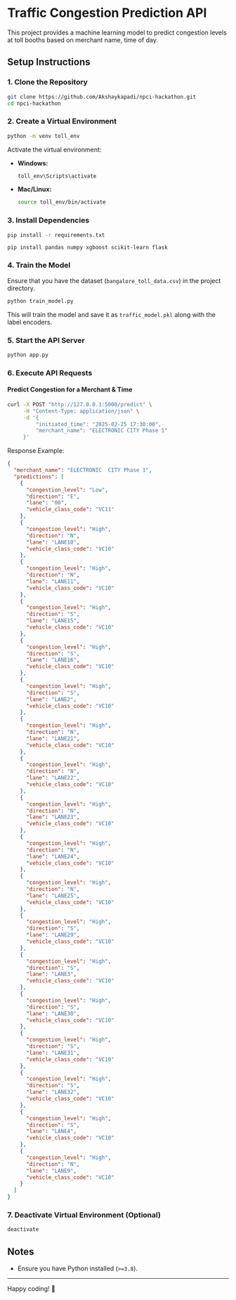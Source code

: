 # Traffic Congestion Prediction API

This project provides a machine learning model to predict congestion levels at toll booths based on merchant name, time of day.

## Setup Instructions

### 1. Clone the Repository
```bash
git clone https://github.com/Akshaykapadi/npci-hackathon.git
cd npci-hackathon
```

### 2. Create a Virtual Environment
```bash
python -m venv toll_env
```
Activate the virtual environment:
- **Windows:**
  ```bash
  toll_env\Scripts\activate
  ```
- **Mac/Linux:**
  ```bash
  source toll_env/bin/activate
  ```

### 3. Install Dependencies
```bash
pip install -r requirements.txt
```
```
pip install pandas numpy xgboost scikit-learn flask
```

### 4. Train the Model
Ensure that you have the dataset (`bangalore_toll_data.csv`) in the project directory.
```bash
python train_model.py
```
This will train the model and save it as `traffic_model.pkl` along with the label encoders.

### 5. Start the API Server
```bash
python app.py
```

### 6. Execute API Requests
#### Predict Congestion for a Merchant & Time
```bash
curl -X POST "http://127.0.0.1:5000/predict" \
     -H "Content-Type: application/json" \
     -d '{
         "initiated_time": "2025-02-25 17:30:00",
         "merchant_name": "ELECTRONIC CITY Phase 1"
     }'
```
Response Example:
```json
{
  "merchant_name": "ELECTRONIC  CITY Phase 1",
  "predictions": [
    {
      "congestion_level": "Low",
      "direction": "E",
      "lane": "00",
      "vehicle_class_code": "VC11"
    },
    {
      "congestion_level": "High",
      "direction": "N",
      "lane": "LANE10",
      "vehicle_class_code": "VC10"
    },
    {
      "congestion_level": "High",
      "direction": "N",
      "lane": "LANE11",
      "vehicle_class_code": "VC10"
    },
    {
      "congestion_level": "High",
      "direction": "S",
      "lane": "LANE15",
      "vehicle_class_code": "VC10"
    },
    {
      "congestion_level": "High",
      "direction": "S",
      "lane": "LANE16",
      "vehicle_class_code": "VC10"
    },
    {
      "congestion_level": "High",
      "direction": "S",
      "lane": "LANE2",
      "vehicle_class_code": "VC10"
    },
    {
      "congestion_level": "High",
      "direction": "N",
      "lane": "LANE21",
      "vehicle_class_code": "VC10"
    },
    {
      "congestion_level": "High",
      "direction": "N",
      "lane": "LANE22",
      "vehicle_class_code": "VC10"
    },
    {
      "congestion_level": "High",
      "direction": "N",
      "lane": "LANE23",
      "vehicle_class_code": "VC10"
    },
    {
      "congestion_level": "High",
      "direction": "N",
      "lane": "LANE24",
      "vehicle_class_code": "VC10"
    },
    {
      "congestion_level": "High",
      "direction": "N",
      "lane": "LANE25",
      "vehicle_class_code": "VC10"
    },
    {
      "congestion_level": "High",
      "direction": "S",
      "lane": "LANE29",
      "vehicle_class_code": "VC10"
    },
    {
      "congestion_level": "High",
      "direction": "S",
      "lane": "LANE3",
      "vehicle_class_code": "VC10"
    },
    {
      "congestion_level": "High",
      "direction": "S",
      "lane": "LANE30",
      "vehicle_class_code": "VC10"
    },
    {
      "congestion_level": "High",
      "direction": "S",
      "lane": "LANE31",
      "vehicle_class_code": "VC10"
    },
    {
      "congestion_level": "High",
      "direction": "S",
      "lane": "LANE32",
      "vehicle_class_code": "VC10"
    },
    {
      "congestion_level": "High",
      "direction": "S",
      "lane": "LANE4",
      "vehicle_class_code": "VC10"
    },
    {
      "congestion_level": "High",
      "direction": "N",
      "lane": "LANE9",
      "vehicle_class_code": "VC10"
    }
  ]
}
```

### 7. Deactivate Virtual Environment (Optional)
```bash
deactivate
```

## Notes
- Ensure you have Python installed (`>=3.8`).

---
Happy coding! 🚀

